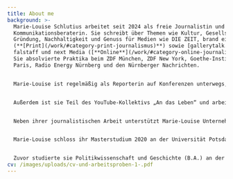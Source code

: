 ```yaml
---
title: About me
background: >-
  Marie-Louise Schlutius arbeitet seit 2024 als freie Journalistin und
  Kommunikationsberaterin. Sie schreibt über Themen wie Kultur, Gesellschaft,
  Gründung, Nachhaltigkeit und Genuss für Medien wie DIE ZEIT, brand eins, SALON
  (**[Print](/work/#category-print-journalismus)**) sowie [gallerytalk.net](<>),
  falstaff und next Media ([**Online**](/work/#category-online-journalismus)).
  Sie absolvierte Praktika beim ZDF München, ZDF New York, Goethe-Institut
  Paris, Radio Energy Nürnberg und den Nürnberger Nachrichten.


  Marie-Louise ist regelmäßig als Reporterin auf Konferenzen unterwegs, zum Beispiel für die Hamburg Kreativgesellschaft, den Journalistinnenbund oder die ZEIT Verlagsgruppe.


  Außerdem ist sie Teil des YouTube-Kollektivs „An das Leben“ und arbeitet derzeit mit einem Team an einem Audioprojekt. Sie liebt Multimedia und fühlt sich sowohl vor der Kamera als auch hinter dem Mikrofon zu Hause. (**[Multimedia](/work/#category-multimedia)**)


  Neben ihrer journalistischen Arbeit unterstützt Marie-Louise Unternehmen, Privatpersonen und Vereine dabei, ihre digitale Sichtbarkeit zu erhöhen. (**[Digitale Kommunikation](/work/#category-digitale-kommunikation)**)


  Marie-Louise schloss ihr Masterstudium 2020 an der Universität Potsdam ab, wo sie ihre Masterarbeit über den Aufbau der Redaktion „ZEIT im Osten“ der Wochenzeitung DIE ZEIT schrieb. Im Anschluss an ihr Studium absolvierte sie ein anderthalbjähriges Volontariat in der Unternehmenskommunikation der ZEIT Verlagsgruppe und arbeitete dort insgesamt vier Jahre.


  Zuvor studierte sie Politikwissenschaft und Geschichte (B.A.) an der Technischen Universität Dresden. Während ihres Bachelorstudiums leitete sie Führungen und Planspiele im Sächsischen Landtag und entwickelte gemeinsam mit Kommiliton:innen den politischen Podcast „Sachstopia“.
cv: /images/uploads/cv-und-arbeitsproben-1-.pdf
---
```

